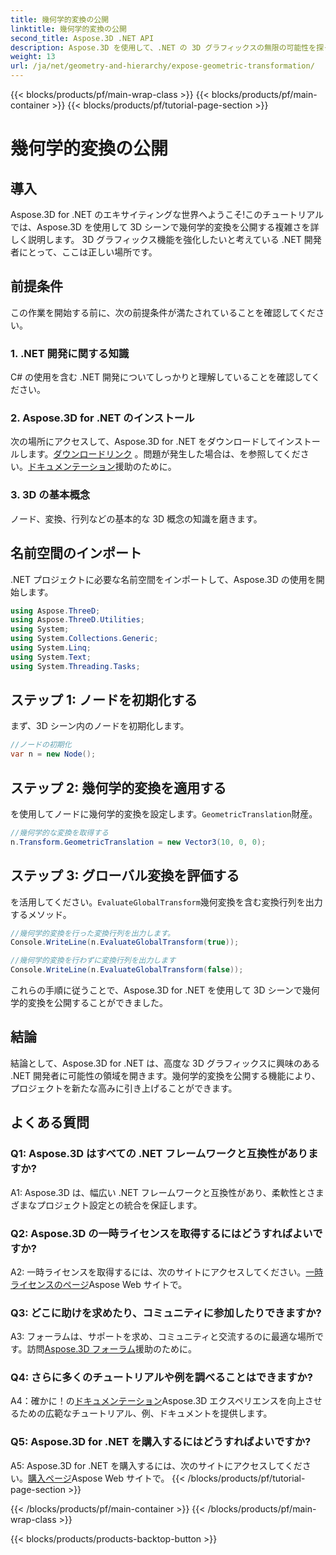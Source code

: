 ```yaml
---
title: 幾何学的変換の公開
linktitle: 幾何学的変換の公開
second_title: Aspose.3D .NET API
description: Aspose.3D を使用して、.NET の 3D グラフィックスの無限の可能性を探ってください。幾何学的変形を簡単に明らかにします。
weight: 13
url: /ja/net/geometry-and-hierarchy/expose-geometric-transformation/
---
```


{{< blocks/products/pf/main-wrap-class >}}
{{< blocks/products/pf/main-container >}}
{{< blocks/products/pf/tutorial-page-section >}}

# 幾何学的変換の公開

## 導入

Aspose.3D for .NET のエキサイティングな世界へようこそ!このチュートリアルでは、Aspose.3D を使用して 3D シーンで幾何学的変換を公開する複雑さを詳しく説明します。 3D グラフィックス機能を強化したいと考えている .NET 開発者にとって、ここは正しい場所です。

## 前提条件

この作業を開始する前に、次の前提条件が満たされていることを確認してください。

### 1. .NET 開発に関する知識

C# の使用を含む .NET 開発についてしっかりと理解していることを確認してください。

### 2. Aspose.3D for .NET のインストール

次の場所にアクセスして、Aspose.3D for .NET をダウンロードしてインストールします。[ダウンロードリンク](https://releases.aspose.com/3d/net/) 。問題が発生した場合は、を参照してください。[ドキュメンテーション](https://reference.aspose.com/3d/net/)援助のために。

### 3. 3D の基本概念

ノード、変換、行列などの基本的な 3D 概念の知識を磨きます。

## 名前空間のインポート

.NET プロジェクトに必要な名前空間をインポートして、Aspose.3D の使用を開始します。

```csharp
using Aspose.ThreeD;
using Aspose.ThreeD.Utilities;
using System;
using System.Collections.Generic;
using System.Linq;
using System.Text;
using System.Threading.Tasks;
```

## ステップ 1: ノードを初期化する

まず、3D シーン内のノードを初期化します。

```csharp
//ノードの初期化
var n = new Node();
```

## ステップ 2: 幾何学的変換を適用する

を使用してノードに幾何学的変換を設定します。`GeometricTranslation`財産。

```csharp
//幾何学的な変換を取得する
n.Transform.GeometricTranslation = new Vector3(10, 0, 0);
```

## ステップ 3: グローバル変換を評価する

を活用してください。`EvaluateGlobalTransform`幾何変換を含む変換行列を出力するメソッド。

```csharp
//幾何学的変換を行った変換行列を出力します。
Console.WriteLine(n.EvaluateGlobalTransform(true));

//幾何学的変換を行わずに変換行列を出力します
Console.WriteLine(n.EvaluateGlobalTransform(false));
```

これらの手順に従うことで、Aspose.3D for .NET を使用して 3D シーンで幾何学的変換を公開することができました。

## 結論

結論として、Aspose.3D for .NET は、高度な 3D グラフィックスに興味のある .NET 開発者に可能性の領域を開きます。幾何学的変換を公開する機能により、プロジェクトを新たな高みに引き上げることができます。

## よくある質問

### Q1: Aspose.3D はすべての .NET フレームワークと互換性がありますか?

A1: Aspose.3D は、幅広い .NET フレームワークと互換性があり、柔軟性とさまざまなプロジェクト設定との統合を保証します。

### Q2: Aspose.3D の一時ライセンスを取得するにはどうすればよいですか?

 A2: 一時ライセンスを取得するには、次のサイトにアクセスしてください。[一時ライセンスのページ](https://purchase.aspose.com/temporary-license/)Aspose Web サイトで。

### Q3: どこに助けを求めたり、コミュニティに参加したりできますか?

 A3: フォーラムは、サポートを求め、コミュニティと交流するのに最適な場所です。訪問[Aspose.3D フォーラム](https://forum.aspose.com/c/3d/18)援助のために。

### Q4: さらに多くのチュートリアルや例を調べることはできますか?

 A4：確かに！の[ドキュメンテーション](https://reference.aspose.com/3d/net/)Aspose.3D エクスペリエンスを向上させるための広範なチュートリアル、例、ドキュメントを提供します。

### Q5: Aspose.3D for .NET を購入するにはどうすればよいですか?

 A5: Aspose.3D for .NET を購入するには、次のサイトにアクセスしてください。[購入ページ](https://purchase.aspose.com/buy)Aspose Web サイトで。
{{< /blocks/products/pf/tutorial-page-section >}}

{{< /blocks/products/pf/main-container >}}
{{< /blocks/products/pf/main-wrap-class >}}

{{< blocks/products/products-backtop-button >}}
